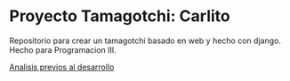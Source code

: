 # Proyecto Tamagotchi: Carlito
Repositorio para crear un tamagotchi basado en web y hecho con django. Hecho para Programacion III.

[Analisis previos al desarrollo](./analisis.md)